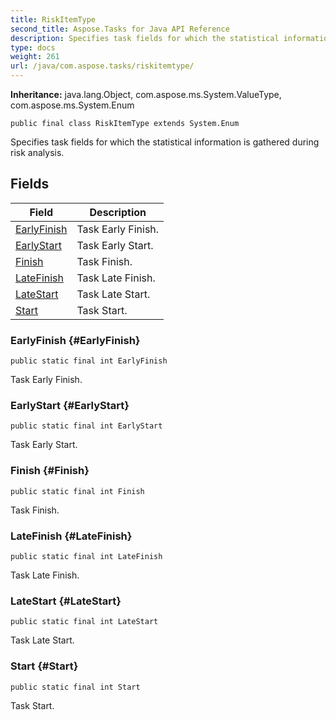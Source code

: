 ```yaml
---
title: RiskItemType
second_title: Aspose.Tasks for Java API Reference
description: Specifies task fields for which the statistical information is gathered during risk analysis.
type: docs
weight: 261
url: /java/com.aspose.tasks/riskitemtype/
---
```


**Inheritance:**
java.lang.Object, com.aspose.ms.System.ValueType, com.aspose.ms.System.Enum
```
public final class RiskItemType extends System.Enum
```

Specifies task fields for which the statistical information is gathered during risk analysis.
## Fields

| Field | Description |
| --- | --- |
| [EarlyFinish](#EarlyFinish) | Task Early Finish. |
| [EarlyStart](#EarlyStart) | Task Early Start. |
| [Finish](#Finish) | Task Finish. |
| [LateFinish](#LateFinish) | Task Late Finish. |
| [LateStart](#LateStart) | Task Late Start. |
| [Start](#Start) | Task Start. |
### EarlyFinish {#EarlyFinish}
```
public static final int EarlyFinish
```


Task Early Finish.

### EarlyStart {#EarlyStart}
```
public static final int EarlyStart
```


Task Early Start.

### Finish {#Finish}
```
public static final int Finish
```


Task Finish.

### LateFinish {#LateFinish}
```
public static final int LateFinish
```


Task Late Finish.

### LateStart {#LateStart}
```
public static final int LateStart
```


Task Late Start.

### Start {#Start}
```
public static final int Start
```


Task Start.


